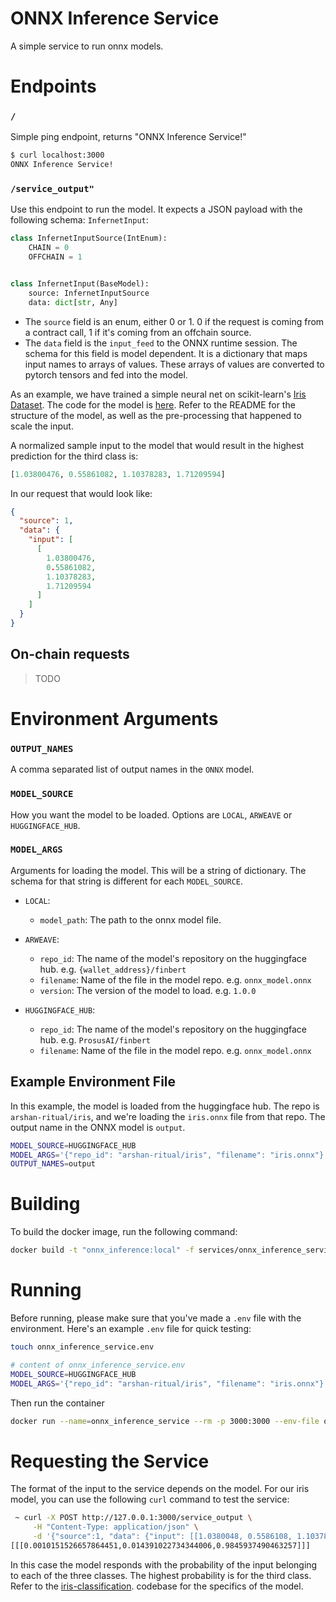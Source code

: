 # ONNX Inference Service

A simple service to run onnx models.

# Endpoints

### `/`

Simple ping endpoint, returns "ONNX Inference Service!"

```bash
$ curl localhost:3000
ONNX Inference Service!
```

### `/service_output"`

Use this endpoint to run the model. It expects a JSON payload with the following schema:
`InfernetInput`:

```python
class InfernetInputSource(IntEnum):
    CHAIN = 0
    OFFCHAIN = 1


class InfernetInput(BaseModel):
    source: InfernetInputSource
    data: dict[str, Any]
```

* The `source` field is an enum, either 0 or 1. 0 if the request is coming from a
  contract call, 1 if it's coming from an offchain source.
* The `data` field is the `input_feed` to the ONNX runtime session. The schema for this
  field is model dependent. It is a dictionary that maps input names to arrays of
  values.
  These arrays of values are converted to pytorch tensors and fed into the model.

As an example, we have trained a simple neural net on scikit-learn's
[Iris Dataset](https://scikit-learn.org/stable/auto_examples/datasets/plot_iris_dataset.html).
The code for the model
is [here](https://github.com/ritual-net/simple-ml-models/blob/main/iris_classification/README.md).
Refer to the README for the structure of the model, as well as the pre-processing that
happened to scale the input.

A normalized sample input to the model that would result in the highest prediction for
the third class is:

```python
[1.03800476, 0.55861082, 1.10378283, 1.71209594]
```

In our request that would look like:

```json
{
  "source": 1,
  "data": {
    "input": [
      [
        1.03800476,
        0.55861082,
        1.10378283,
        1.71209594
      ]
    ]
  }
}
```

## On-chain requests

> TODO

# Environment Arguments

### `OUTPUT_NAMES`

A comma separated list of output names in the `ONNX` model.

### `MODEL_SOURCE`

How you want the model to be loaded. Options are `LOCAL`, `ARWEAVE` or `HUGGINGFACE_HUB`.

### `MODEL_ARGS`

Arguments for loading the model. This will be a string of dictionary. The schema for
that string is different for each `MODEL_SOURCE`.

* `LOCAL`:
    * `model_path`: The path to the onnx model file.

* `ARWEAVE`:
  * `repo_id`: The name of the model's repository on the huggingface hub. e.g. `{wallet_address}/finbert`
  * `filename`: Name of the file in the model repo. e.g. `onnx_model.onnx`
  * `version`: The version of the model to load. e.g. `1.0.0`

* `HUGGINGFACE_HUB`:
    * `repo_id`: The name of the model's repository on the huggingface hub. e.g. `ProsusAI/finbert`
    * `filename`: Name of the file in the model repo. e.g. `onnx_model.onnx`

## Example Environment File

In this example, the model is loaded from the huggingface hub. The repo is
`arshan-ritual/iris`, and we're loading the `iris.onnx` file from that repo. The output
name in the ONNX model is `output`.

```bash
MODEL_SOURCE=HUGGINGFACE_HUB
MODEL_ARGS='{"repo_id": "arshan-ritual/iris", "filename": "iris.onnx"}'
OUTPUT_NAMES=output
```

# Building

To build the docker image, run the following command:

```bash
docker build -t "onnx_inference:local" -f services/onnx_inference_service.Dockerfile .
```

# Running

Before running, please make sure that you've made a `.env` file with the environment.
Here's an example `.env` file for quick testing:

```bash
touch onnx_inference_service.env
```

```bash
# content of onnx_inference_service.env
MODEL_SOURCE=HUGGINGFACE_HUB
MODEL_ARGS='{"repo_id": "arshan-ritual/iris", "filename": "iris.onnx"}'
```

Then run the container

```bash
docker run --name=onnx_inference_service --rm -p 3000:3000 --env-file onnx_inference_service.env "onnx_inference:local" --bind=0.0.0.0:3000 --workers=2
```

# Requesting the Service

The format of the input to the service depends on the model. For our iris model, you can
use the following `curl` command to test the service:

```bash
 ~ curl -X POST http://127.0.0.1:3000/service_output \
     -H "Content-Type: application/json" \
     -d '{"source":1, "data": {"input": [[1.0380048, 0.5586108, 1.1037828, 1.712096]]}}'
[[[0.0010151526657864451,0.014391022734344006,0.9845937490463257]]]
```

In this case the model responds with the probability of the input belonging to each of
the three classes. The highest probability is for the third class. Refer to the
[iris-classification](https://github.com/ritual-net/simple-ml-models/blob/main/iris_classification/README.md).
codebase for the specifics of the model.
